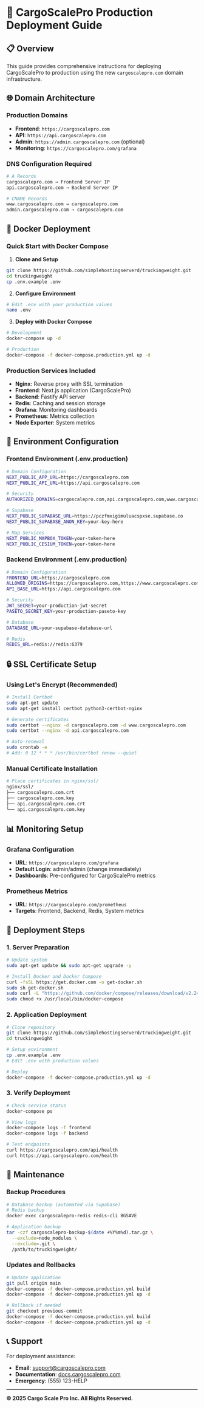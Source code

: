 # 🚀 CargoScalePro Production Deployment Guide

## 📋 Overview

This guide provides comprehensive instructions for deploying CargoScalePro to production using the new `cargoscalepro.com` domain infrastructure.

## 🌐 Domain Architecture

### Production Domains
- **Frontend**: `https://cargoscalepro.com`
- **API**: `https://api.cargoscalepro.com`
- **Admin**: `https://admin.cargoscalepro.com` (optional)
- **Monitoring**: `https://cargoscalepro.com/grafana`

### DNS Configuration Required
```bash
# A Records
cargoscalepro.com → Frontend Server IP
api.cargoscalepro.com → Backend Server IP

# CNAME Records
www.cargoscalepro.com → cargoscalepro.com
admin.cargoscalepro.com → cargoscalepro.com
```

## 🐳 Docker Deployment

### Quick Start with Docker Compose

1. **Clone and Setup**
```bash
git clone https://github.com/simplehostingserverd/truckingweight.git
cd truckingweight
cp .env.example .env
```

2. **Configure Environment**
```bash
# Edit .env with your production values
nano .env
```

3. **Deploy with Docker Compose**
```bash
# Development
docker-compose up -d

# Production
docker-compose -f docker-compose.production.yml up -d
```

### Production Services Included

- **Nginx**: Reverse proxy with SSL termination
- **Frontend**: Next.js application (CargoScalePro)
- **Backend**: Fastify API server
- **Redis**: Caching and session storage
- **Grafana**: Monitoring dashboards
- **Prometheus**: Metrics collection
- **Node Exporter**: System metrics

## 🔧 Environment Configuration

### Frontend Environment (.env.production)
```bash
# Domain Configuration
NEXT_PUBLIC_APP_URL=https://cargoscalepro.com
NEXT_PUBLIC_API_URL=https://api.cargoscalepro.com

# Security
AUTHORIZED_DOMAINS=cargoscalepro.com,api.cargoscalepro.com,www.cargoscalepro.com

# Supabase
NEXT_PUBLIC_SUPABASE_URL=https://pczfmxigimuluacspxse.supabase.co
NEXT_PUBLIC_SUPABASE_ANON_KEY=your-key-here

# Map Services
NEXT_PUBLIC_MAPBOX_TOKEN=your-token-here
NEXT_PUBLIC_CESIUM_TOKEN=your-token-here
```

### Backend Environment (.env.production)
```bash
# Domain Configuration
FRONTEND_URL=https://cargoscalepro.com
ALLOWED_ORIGINS=https://cargoscalepro.com,https://www.cargoscalepro.com
API_BASE_URL=https://api.cargoscalepro.com

# Security
JWT_SECRET=your-production-jwt-secret
PASETO_SECRET_KEY=your-production-paseto-key

# Database
DATABASE_URL=your-supabase-database-url

# Redis
REDIS_URL=redis://redis:6379
```

## 🔒 SSL Certificate Setup

### Using Let's Encrypt (Recommended)
```bash
# Install Certbot
sudo apt-get update
sudo apt-get install certbot python3-certbot-nginx

# Generate certificates
sudo certbot --nginx -d cargoscalepro.com -d www.cargoscalepro.com
sudo certbot --nginx -d api.cargoscalepro.com

# Auto-renewal
sudo crontab -e
# Add: 0 12 * * * /usr/bin/certbot renew --quiet
```

### Manual Certificate Installation
```bash
# Place certificates in nginx/ssl/
nginx/ssl/
├── cargoscalepro.com.crt
├── cargoscalepro.com.key
├── api.cargoscalepro.com.crt
└── api.cargoscalepro.com.key
```

## 📊 Monitoring Setup

### Grafana Configuration
- **URL**: `https://cargoscalepro.com/grafana`
- **Default Login**: admin/admin (change immediately)
- **Dashboards**: Pre-configured for CargoScalePro metrics

### Prometheus Metrics
- **URL**: `https://cargoscalepro.com/prometheus`
- **Targets**: Frontend, Backend, Redis, System metrics

## 🚀 Deployment Steps

### 1. Server Preparation
```bash
# Update system
sudo apt-get update && sudo apt-get upgrade -y

# Install Docker and Docker Compose
curl -fsSL https://get.docker.com -o get-docker.sh
sudo sh get-docker.sh
sudo curl -L "https://github.com/docker/compose/releases/download/v2.24.0/docker-compose-$(uname -s)-$(uname -m)" -o /usr/local/bin/docker-compose
sudo chmod +x /usr/local/bin/docker-compose
```

### 2. Application Deployment
```bash
# Clone repository
git clone https://github.com/simplehostingserverd/truckingweight.git
cd truckingweight

# Setup environment
cp .env.example .env
# Edit .env with production values

# Deploy
docker-compose -f docker-compose.production.yml up -d
```

### 3. Verify Deployment
```bash
# Check service status
docker-compose ps

# View logs
docker-compose logs -f frontend
docker-compose logs -f backend

# Test endpoints
curl https://cargoscalepro.com/api/health
curl https://api.cargoscalepro.com/health
```

## 🔧 Maintenance

### Backup Procedures
```bash
# Database backup (automated via Supabase)
# Redis backup
docker exec cargoscalepro-redis redis-cli BGSAVE

# Application backup
tar -czf cargoscalepro-backup-$(date +%Y%m%d).tar.gz \
  --exclude=node_modules \
  --exclude=.git \
  /path/to/truckingweight/
```

### Updates and Rollbacks
```bash
# Update application
git pull origin main
docker-compose -f docker-compose.production.yml build
docker-compose -f docker-compose.production.yml up -d

# Rollback if needed
git checkout previous-commit
docker-compose -f docker-compose.production.yml build
docker-compose -f docker-compose.production.yml up -d
```

## 📞 Support

For deployment assistance:
- **Email**: [support@cargoscalepro.com](mailto:support@cargoscalepro.com)
- **Documentation**: [docs.cargoscalepro.com](https://docs.cargoscalepro.com)
- **Emergency**: (555) 123-HELP

---

**© 2025 Cargo Scale Pro Inc. All Rights Reserved.**
